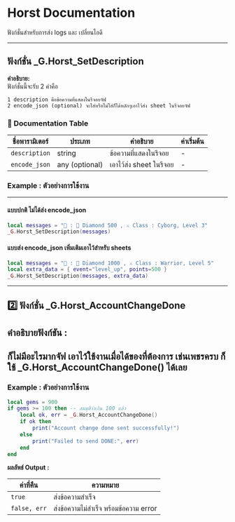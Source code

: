 # Horst Documentation

ฟังก์ชั่นสำหรับการส่ง logs และ เปลี่ยนไอดี

---

## ฟังก์ชั่น _G.Horst_SetDescription

**คำอธิบาย:**  
ฟังก์ชั่นนี้จะรับ 2 ค่าคือ 
```
1 description คือข้อความที่แสดงในรีจอยจัฟ
2 encode_json (optional) จะใส่หรือไม่ใส่ก็ได้หลักๆเอาไว้ส่ง sheet ในรีจอยจัฟ
```

### 📄 Documentation Table

| ชื่อพารามิเตอร์ | ประเภท | คำอธิบาย | ค่าเริ่มต้น |
|-----------------|--------|-----------|-------------|
| `description`   | string | ข้อความที่แสดงในรีจอย | - |
| `encode_json`   | any (optional) | เอาไว้ส่ง sheet ในรีจอย | - |

### Example : ตัวอย่างการใช้งาน
---
#### แบบปกติ ไม่ได้ส่ง encode_json
```lua
local messages = "🌲 : 💎 Diamond 500 , ⚔️ Class : Cyborg, Level 3"
_G.Horst_SetDescription(messages)
```
#### แบบส่ง encode_json เพิ่มเติมเอาไว้สำหรับ sheets
```lua
local messages = "🌲 : 💎 Diamond 1000 , ⚔️ Class : Warrior, Level 5"
local extra_data = { event="level_up", points=500 }
_G.Horst_SetDescription(messages, extra_data)
```

---

## 2️⃣ ฟังก์ชั่น _G.Horst_AccountChangeDone

## คำอธิบายฟังก์ชัน : 
ก็ไม่มีอะไรมากจัฟ เอาไว้ใช้งานเมื่อได้ของที่ต้องการ เช่นเพชรครบ ก็ใช้ _G.Horst_AccountChangeDone() ได้เลย
---

### Example : ตัวอย่างการใช้งาน

```lua
local gems = 900
if gems >= 100 then -- สมมุติว่าเกิน 100 แล้ว
    local ok, err = _G.Horst_AccountChangeDone()
    if ok then
        print("Account change done sent successfully!")
    else
        print("Failed to send DONE:", err)
    end
end
```

**ผลลัพธ์ Output :**  

| ค่าที่คืน | ความหมาย |
|-----------|-----------|
| `true`    | ส่งข้อความสำเร็จ |
| `false, err` | ส่งข้อความไม่สำเร็จ พร้อมข้อความ error |

